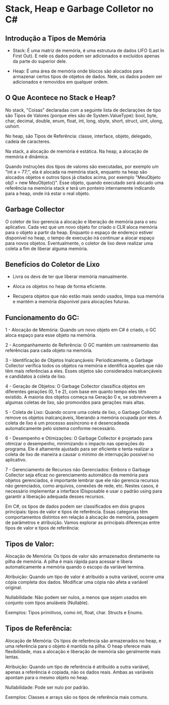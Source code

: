 # Stack, Heap e Garbage Colletor no C#

## Introdução a Tipos de Memória

- Stack: É uma matriz de memória, é uma estrutura de dados LIFO (Last In First Out). E nele os dados podem ser adicionados e excluídos apenas da parte do superior dele.

- Heap: É uma área de memória onde blocos são alocados para armazenar certos tipos de objetos de dados. Nele, os dados podem ser adicionados e removidos em qualquer ordem.

## O Que Acontece no Stack e Heap?

No stack, "Coisas" declaradas com a seguinte lista de declarações de tipo são Tipos de Valores (porque eles são de System.ValueType): bool, byte, char, decimal, double, enum, float, int, long, sbyte, short, struct, uint, ulong, ushort.

No heap, são Tipos de Referência: classe, interface, objeto, delegado, cadeia de caracteres.

Na stack, a alocação de memória é estática.
Na heap, a alocação de memória é dinâmica.

Quando instruções dos tipos de valores são executadas, por exemplo um "int a = 77;", ela é alocada na memória stack, enquanto na heap são alocados objetos e outros tipos já citados acima, por exemplo "MeuObjeto obj1 = new MeuObjeto()".
Esse objeto, quando executado será alocado uma referência na memória stack e terá um ponteiro internamente indicando para a heap, onde irá estar o real objeto.

## Garbage Collector

O coletor de lixo gerencia a alocação e liberação de memória para o seu aplicativo. Cada vez que um novo objeto for criado o CLR aloca memória para o objeto a partir da heap.
Enquanto o espaço de endereço estiver disponível no heap, o tempo de execução irá continuar a alocar espaço para novos objetos.
Eventualmente, o coletor de lixo deve realizar uma coleta a fim de liberar alguma memória.

## Benefícios do Coletor de Lixo

 - Livra os devs de ter que liberar memória manualmente.

 - Aloca os objetos no heap de forma eficiente.

 - Recupera objetos que não estão mais sendo usados, limpa sua memória e mantém a memória disponível para alocações futuras.

## Funcionamento do GC:

1 - Alocação de Memória:
    Quando um novo objeto em C# é criado, o GC aloca espaço para esse objeto na memória.

2 - Acompanhamento de Referência:
    O GC mantém um rastreamento das referências para cada objeto na memória.

3 - Identificação de Objetos Inalcançáveis:
    Periodicamente, o Garbage Collector verifica todos os objetos na memória e identifica aqueles que não têm mais referências a eles. Esses objetos são considerados inalcançáveis e candidatos à coleta de lixo.

4 - Geração de Objetos:
    O Garbage Collector classifica objetos em diferentes gerações (0, 1 e 2), com base em quanto tempo eles têm existido. A maioria dos objetos começa na Geração 0 e, se sobreviverem a algumas coletas de lixo, são promovidos para gerações mais altas.

5 - Coleta de Lixo:
    Quando ocorre uma coleta de lixo, o Garbage Collector remove os objetos inalcançáveis, liberando a memória ocupada por eles. A coleta de lixo é um processo assíncrono e é desencadeada automaticamente pelo sistema conforme necessário.

6 - Desempenho e Otimizações:
O Garbage Collector é projetado para otimizar o desempenho, minimizando o impacto nas operações do programa. Ele é altamente ajustado para ser eficiente e tenta realizar a coleta de lixo de maneira a causar o mínimo de 
interrupção possível no aplicativo.

7 - Gerenciamento de Recursos não Gerenciados:
    Embora o Garbage Collector seja eficaz no gerenciamento automático da memória para objetos gerenciados, é importante lembrar que ele não gerencia recursos não gerenciados, como arquivos, conexões de rede, etc. Nestes casos, é necessário implementar a interface IDisposable e usar o padrão using para garantir a liberação adequada desses recursos.


    
Em C#, os tipos de dados podem ser classificados em dois grupos principais: tipos de valor e tipos de referência. Essas categorias têm comportamentos distintos em relação à alocação de memória, passagem de parâmetros e atribuição. Vamos explorar as principais diferenças entre tipos de valor e tipos de referência:

## Tipos de Valor:

Alocação de Memória:
    Os tipos de valor são armazenados diretamente na pilha de memória.
    A pilha é mais rápida para acessar e libera automaticamente a memória quando o escopo da variável termina.

Atribuição:
    Quando um tipo de valor é atribuído a outra variável, ocorre uma cópia completa dos dados.
    Modificar uma cópia não afeta a variável original.

Nullabilidade:
    Não podem ser nulos, a menos que sejam usados em conjunto com tipos anuláveis (Nullable<T>).

Exemplos:
    Tipos primitivos, como int, float, char.
    Structs e Enums.


## Tipos de Referência:

Alocação de Memória:
    Os tipos de referência são armazenados no heap, e uma referência para o objeto é mantida na pilha.
    O heap oferece mais flexibilidade, mas a alocação e liberação de memória são geralmente mais lentas.

Atribuição:
    Quando um tipo de referência é atribuído a outra variável, apenas a referência é copiada, não os dados reais.
    Ambas as variáveis apontam para o mesmo objeto no heap.

Nullabilidade:
    Pode ser nulo por padrão.

Exemplos:
    Classes e arrays são os tipos de referência mais comuns.